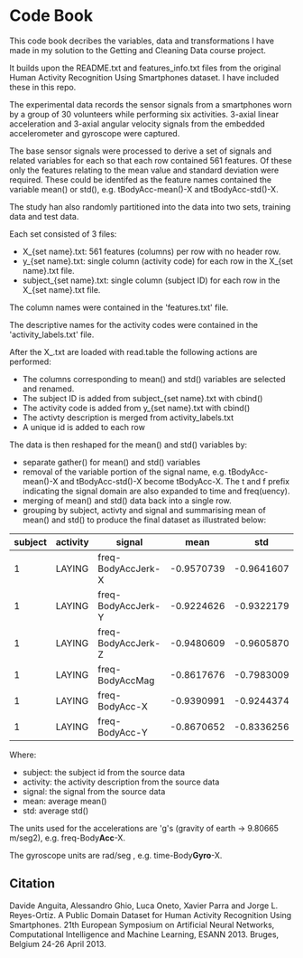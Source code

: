 # Code Book

This code book decribes the variables, data and transformations I have made in my solution to the Getting and Cleaning Data course project.

It builds upon the README.txt and features_info.txt files from the original Human Activity Recognition Using Smartphones dataset. I have included these in this repo.

The experimental data records the sensor signals from a smartphones worn by a group of 30 volunteers while performing six activities. 3-axial linear acceleration and 3-axial angular velocity signals from the embedded accelerometer and gyroscope were captured. 

The base sensor signals were processed to derive a set of signals and related variables for each so that each row contained 561 features. Of these only the features relating to the mean value and standard deviation were required. These could be identifed as the feature names contained the variable mean() or std(), e.g. tBodyAcc-mean()-X and tBodyAcc-std()-X.

The study han also randomly partitioned into the data into two sets, training data and test data. 

Each set consisted of 3 files:

  * X_{set name}.txt: 561 features (columns) per row with no header row.
  * y_{set name}.txt: single column (activity code) for each row in the X_{set name}.txt file.
  * subject_{set name}.txt: single column (subject ID) for each row in the X_{set name}.txt file. 
  
The column names were contained in the 'features.txt' file.

The descriptive names for the activity codes were contained in the 'activity_labels.txt' file.

After the X_<set name>.txt are loaded with read.table the following actions are performed:

  * The columns corresponding to mean() and std() variables are selected and renamed.
  * The subject ID is added from subject_{set name}.txt with cbind()
  * The activity code is added from y_{set name}.txt with cbind()
  * The activty description is merged from activity_labels.txt
  * A unique id is added to each row
  
The data is then reshaped for the mean() and std() variables by:

  * separate gather() for mean() and std() variables
  * removal of the variable portion of the signal name, e.g. tBodyAcc-mean()-X and tBodyAcc-std()-X become tBodyAcc-X. The t and f prefix indicating the signal domain are also expanded to time and freq(uency).
  * merging of mean() and std() data back into a single row.
  * grouping by subject, activty and signal and summarising mean of mean() and std() to produce the final dataset as illustrated below: 


subject | activity | signal  | mean | std
--- | --- | --- | --- | --- 
 1 |  LAYING | freq-BodyAccJerk-X | -0.9570739 | -0.9641607
 1 |  LAYING | freq-BodyAccJerk-Y | -0.9224626 | -0.9322179
 1 |  LAYING | freq-BodyAccJerk-Z | -0.9480609 | -0.9605870
 1 |  LAYING |    freq-BodyAccMag | -0.8617676 | -0.7983009
 1 |  LAYING |     freq-BodyAcc-X | -0.9390991 | -0.9244374
 1 |  LAYING |     freq-BodyAcc-Y | -0.8670652 | -0.8336256
      
Where: 

  * subject: the subject id from the source data
  * activity: the activity description from the source data
  * signal: the signal from the source data
  * mean: average mean()
  * std: average std()

The units used for the accelerations are 'g's (gravity of earth -> 9.80665 m/seg2), e.g.
freq-Body**Acc**-X.

The gyroscope units are rad/seg , e.g. time-Body**Gyro**-X.

## Citation 

Davide Anguita, Alessandro Ghio, Luca Oneto, Xavier Parra and Jorge L. Reyes-Ortiz. A Public Domain Dataset for Human Activity Recognition Using Smartphones. 21th European Symposium on Artificial Neural Networks, Computational Intelligence and Machine Learning, ESANN 2013. Bruges, Belgium 24-26 April 2013. 
